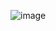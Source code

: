 ![image](https://user-images.githubusercontent.com/67897827/182197175-6cf6f654-37d3-4fb8-ae69-7ce9452e0d40.png)
